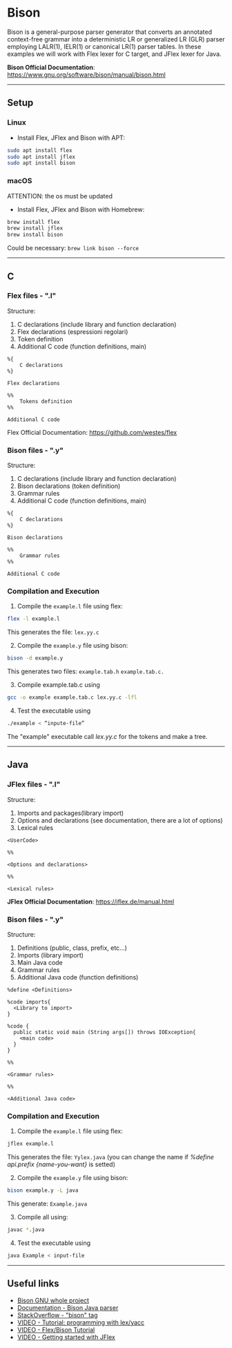 # Bison
Bison is a general-purpose parser generator that converts an annotated context-free grammar into a deterministic LR or generalized LR (GLR) parser employing LALR(1), IELR(1) or canonical LR(1) parser tables.
In these examples we will work with Flex lexer for C target, and JFlex lexer for Java.

**Bison Official Documentation**: https://www.gnu.org/software/bison/manual/bison.html

---
## Setup

### Linux
* Install Flex, JFlex and Bison with APT:
```bash
sudo apt install flex
sudo apt install jflex
sudo apt install bison
```
### macOS
ATTENTION: the os must be updated

* Install Flex, JFlex and Bison with Homebrew:
```bash
brew install flex
brew install jflex
brew install bison
```
Could be necessary: `brew link bison --force`

---
## C

### Flex files - ".l"
Structure:
1. C declarations (include library and function declaration)
2. Flex declarations (espressioni regolari)
3. Token definition
4. Additional C code (function definitions, main)
```bison
%{
    C declarations
%}

Flex declarations

%%
    Tokens definition
%%

Additional C code
```

Flex Official Documentation: https://github.com/westes/flex
### Bison files - ".y"
Structure:
1. C declarations (include library and function declaration)
2. Bison declarations (token definition)
3. Grammar rules
4. Additional C code (function definitions, main)
```bison
%{
    C declarations
%}

Bison declarations

%%
    Grammar rules
%%

Additional C code
```

### Compilation and Execution

1. Compile the `example.l` file using flex:
```bash
flex -l example.l
```
This generates the file: `lex.yy.c`

2. Compile the `example.y` file using bison: 
```bash
bison -d example.y
```
This generates two files: `example.tab.h` `example.tab.c.`

3. Compile example.tab.c using
```bash
gcc -o example example.tab.c lex.yy.c -lfl
```

4. Test the executable using
```bash
./example < “inpute-file”
```
The "example" executable call *lex.yy.c* for the tokens and make a tree.

---
## Java
### JFlex files - ".l"
Structure:
1. Imports and packages(library import)
2. Options and declarations (see documentation, there are a lot of options)
3. Lexical rules
```bison
<UserCode>

%%

<Options and declarations>

%%

<Lexical rules>
```

**JFlex Official Documentation**: https://jflex.de/manual.html

### Bison files - ".y"
Structure:
1. Definitions (public, class, prefix, etc...)
2. Imports (library import)
3. Main Java code
4. Grammar rules
5. Additional Java code (function definitions)
```bison
%define <Definitions>

%code imports{
  <Library to import>
}

%code {
  public static void main (String args[]) throws IOException{
    <main code>
  }
}

%%

<Grammar rules>

%%

<Additional Java code>
```

### Compilation and Execution
1. Compile the `example.l` file using flex:
```bash
jflex example.l
```
This generates the file: `Yylex.java` (you can change the name if *%define api.prefix {name-you-want}* is setted)

2. Compile the `example.y` file using bison: 
```bash
bison example.y -L java
```
This generate: `Example.java`

3. Compile all using:
```bash
javac *.java
```

4. Test the executable using
```bash
java Example < input-file
```
---
## Useful links
* [Bison GNU whole project](https://www.gnu.org/software/bison/)
* [Documentation - Bison Java parser](https://www.gnu.org/software/bison/manual/html_node/Java-Parsers.html)
* [StackOverflow - "bison" tag](https://stackoverflow.com/questions/tagged/bison)
* [VIDEO - Tutorial: programming with lex/yacc](https://www.youtube.com/playlist?list=PLkB3phqR3X43IRqPT0t1iBfmT5bvn198Z)
* [VIDEO - Flex/Bison Tutorial](https://www.youtube.com/playlist?list=PLYwB_l2-dW_TDMsd2Us_V8yaJlCzDOtlU)
* [VIDEO - Getting started with JFlex](https://www.youtube.com/watch?v=IV1Rwq7ERR4&list=RDCMUC6-g6xhqyX14ENhZBC2fznw&start_radio=1&t=621)
